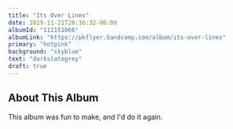 ```yaml
---
title: "Its Over Lines"
date: 2019-11-21T20:16:32-06:00
albumId: "111151066"
albumLink: "https://pkflyer.bandcamp.com/album/its-over-lines"
primary: "hotpink"
background: "skyblue"
text: "darkslategrey"
draft: true
---
```


## About This Album

This album was fun to make, and I'd do it again.
